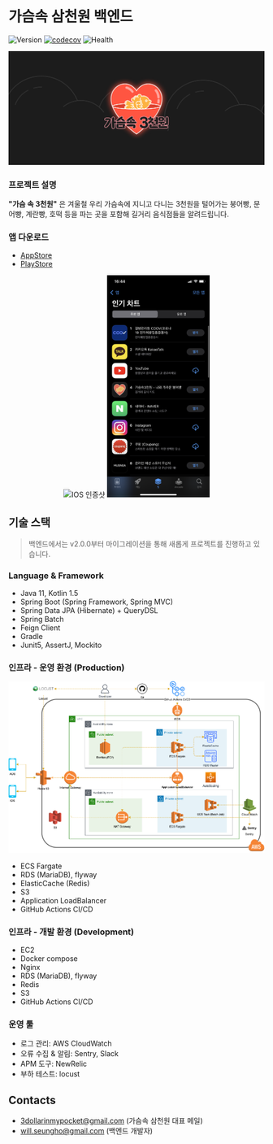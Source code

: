 # 가슴속 삼천원 백엔드

![Version](https://img.shields.io/github/v/release/depromeet/3dollars-in-my-pocket-backend?include_prereleases)
[![codecov](https://codecov.io/gh/depromeet/3dollars-in-my-pocket-backend/branch/develop/graph/badge.svg?token=QZPVF6VGHA)](https://codecov.io/gh/depromeet/3dollars-in-my-pocket-backend)
![Health](https://img.shields.io/website?down_message=DOWN&style=flat-square&up_message=UP&url=https://threedollars.co.kr/ping)

![img.png](images/logo.png)

### 프로젝트 설명
**"가슴 속 3천원"** 은 겨울철 우리 가슴속에 지니고 다니는 3천원을 털어가는 붕어빵, 문어빵, 계란빵, 호떡 등을 파는 곳을 포함해 길거리 음식점들을 알려드립니다.

### 앱 다운로드
- [AppStore](https://apps.apple.com/kr/app/%EA%B0%80%EC%8A%B4%EC%86%8D3%EC%B2%9C%EC%9B%90-%EB%82%98%EC%99%80-%EA%B0%80%EA%B9%8C%EC%9A%B4-%EB%B6%95%EC%96%B4%EB%B9%B5/id1496099467)
- [PlayStore](https://play.google.com/store/apps/details?id=com.zion830.threedollars)

<p align="center">
    <img src="https://user-images.githubusercontent.com/7058293/110067262-b179c700-7db6-11eb-8451-223956dca69d.jpg" width="40%" alt="IOS 인증샷"/>
    <img src="./images/appstore.png" width="40%" alt="IOS 인증샷">
</p>

## 기술 스택
> 백엔드에서는 v2.0.0부터 마이그레이션을 통해 새롭게 프로젝트를 진행하고 있습니다.
### Language & Framework
- Java 11, Kotlin 1.5
- Spring Boot (Spring Framework, Spring MVC)
- Spring Data JPA (Hibernate) + QueryDSL
- Spring Batch
- Feign Client
- Gradle
- Junit5, AssertJ, Mockito

### 인프라 - 운영 환경 (Production)
![img.png](images/3dollars-architecture-20211016.png)

- ECS Fargate
- RDS (MariaDB), flyway
- ElasticCache (Redis)
- S3
- Application LoadBalancer
- GitHub Actions CI/CD

### 인프라 - 개발 환경 (Development)
- EC2
- Docker compose
- Nginx
- RDS (MariaDB), flyway
- Redis
- S3
- GitHub Actions CI/CD

### 운영 툴
- 로그 관리: AWS CloudWatch
- 오류 수집 & 알림: Sentry, Slack
- APM 도구: NewRelic
- 부하 테스트: locust

## Contacts
- 3dollarinmypocket@gmail.com (가슴속 삼천원 대표 메일)
- will.seungho@gmail.com (백엔드 개발자)
